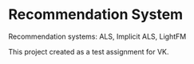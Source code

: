 # Recommendation System
Recommendation systems: ALS, Implicit ALS, LightFM

This project created as a test assignment for VK.
